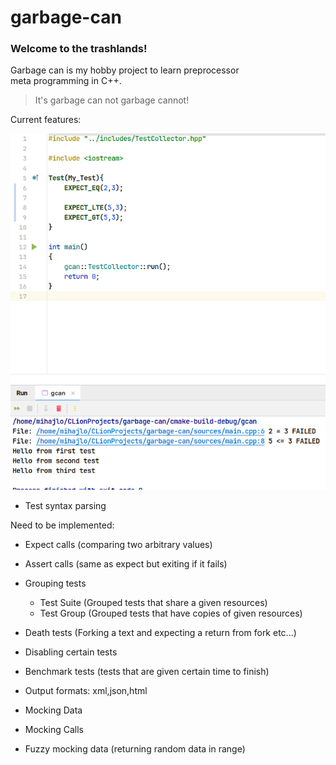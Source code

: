 # garbage-can
### Welcome to the trashlands!  
Garbage can is my hobby project to learn preprocessor  
meta programming in C++.  
> It's garbage can not garbage cannot!

Current features:

![initial work](showcase_images/first_example.png)

* Test syntax parsing

Need to be implemented:

* Expect calls (comparing two arbitrary values)
* Assert calls (same as expect but exiting if it fails)
* Grouping tests
  * Test Suite (Grouped tests that share a given resources)
  * Test Group (Grouped tests that have copies of given resources)
* Death tests (Forking a text and expecting a return from fork etc...)
* Disabling certain tests
* Benchmark tests (tests that are given certain time to finish)
* Output formats: xml,json,html  
  
* Mocking Data
* Mocking Calls
* Fuzzy mocking data (returning random data in range)